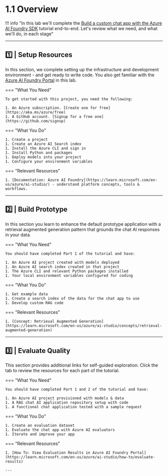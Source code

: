 # 1.1 Overview

!!! info "In this lab we'll complete the [Build a custom chat app with the Azure AI Foundry SDK](https://learn.microsoft.com/en-us/azure/ai-studio/tutorials/copilot-sdk-create-resources?tabs=macos) tutorial end-to-end. Let's review what we need, and what we'll do, in each stage"

---

## 1️⃣ | Setup Resources

In this section, we complete setting up the infrastructure and development environment - and get ready to write code. You also get familiar with the [Azure AI Foundry Portal](https://ai.azure.com) in this lab.


=== "What You Need"

    To get started with this project, you need the following:

    1. An Azure subscription. [Create one for free](https://aka.ms/azure/free)
    1. A GitHub account. [Signup for a free one](https://github.com/signup)

=== "What You Do"

    1. Create a project
    1. Create an Azure AI Search index
    1. Install the Azure CLI and sign in
    1. Install Python and packages
    1. Deploy models into your project
    1. Configure your environment variables

=== "Relevant Resources"

    1. [Documentation: Azure AI Foundry](https://learn.microsoft.com/en-us/azure/ai-studio/) - understand platform concepts, tools & workflows.

---

## 2️⃣ | Build Prototype 

In this section you learn to enhance the default prototype application with a retrieval augmented generation pattern that grounds the chat AI responses in your data.

=== "What You Need"

    You should have completed Part 1 of the tutorial and have:

    1. An Azure AI project created with models deployed
    1. An Azure AI search index created in that project
    1. The Azure CLI and relevant Python packages installed
    1. Your local environment variables configured for coding

=== "What You Do"

    1. Get example data
    1. Create a search index of the data for the chat app to use
    1. Develop custom RAG code


=== "Relevant Resources"

    1. [Concept: Retrieval Augmented Generation](https://learn.microsoft.com/en-us/azure/ai-studio/concepts/retrieval-augmented-generation)


---

## 3️⃣ | Evaluate Quality

This section provides additional links for self-guided exploration. Click the tab to review the resources for each part of the tutorial.


=== "What You Need"

    You should have completed Part 1 and 2 of the tutorial and have:

    1. An Azure AI project provisioned with models & data
    1. A RAG chat AI application repository setup with code
    1. A functional chat application tested with a sample request


=== "What You Do"

    1. Create an evaluation dataset
    1. Evaluate the chat app with Azure AI evaluators
    1. Iterate and improve your app

=== "Relevant Resources"

    1. [How To: View Evaluation Results in Azure AI Foundry Portal](https://learn.microsoft.com/en-us/azure/ai-studio/how-to/evaluate-results)

    ---